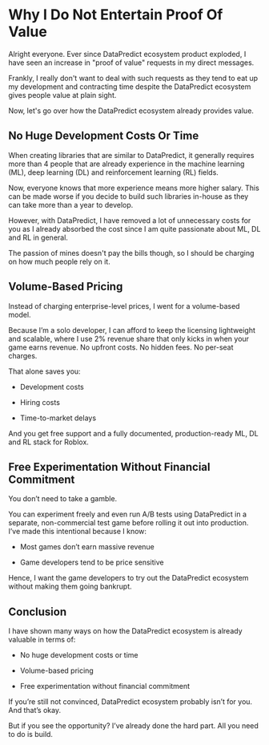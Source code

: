 # Why I Do Not Entertain Proof Of Value

Alright everyone. Ever since DataPredict ecosystem product exploded, I have seen an increase in "proof of value" requests in my direct messages. 

Frankly, I really don't want to deal with such requests as they tend to eat up my development and contracting time despite the DataPredict ecosystem gives people value at plain sight.

Now, let's go over how the DataPredict ecosystem already provides value.

## No Huge Development Costs Or Time

When creating libraries that are similar to DataPredict, it generally requires more than 4 people that are already experience in the machine learning (ML), deep learning (DL) and reinforcement learning (RL) fields.

Now, everyone knows that more experience means more higher salary. This can be made worse if you decide to build such libraries in-house as they can take more than a year to develop.

However, with DataPredict, I have removed a lot of unnecessary costs for you as I already absorbed the cost since I am quite passionate about ML, DL and RL in general.

The passion of mines doesn't pay the bills though, so I should be charging on how much people rely on it.

## Volume-Based Pricing

Instead of charging enterprise-level prices, I went for a volume-based model.

Because I’m a solo developer, I can afford to keep the licensing lightweight and scalable, where I use 2% revenue share that only kicks in when your game earns revenue. No upfront costs. No hidden fees. No per-seat charges.

That alone saves you:

* Development costs

* Hiring costs

* Time-to-market delays

And you get free support and a fully documented, production-ready ML, DL and RL stack for Roblox.

## Free Experimentation Without Financial Commitment

You don’t need to take a gamble.

You can experiment freely and even run A/B tests using DataPredict in a separate, non-commercial test game before rolling it out into production. I’ve made this intentional because I know:

* Most games don’t earn massive revenue

* Game developers tend to be price sensitive

Hence, I want the game developers to try out the DataPredict ecosystem without making them going bankrupt.

## Conclusion

I have shown many ways on how the DataPredict ecosystem is already valuable in terms of:

* No huge development costs or time

* Volume-based pricing

* Free experimentation without financial commitment

If you’re still not convinced, DataPredict ecosystem probably isn’t for you. And that’s okay.

But if you see the opportunity? I’ve already done the hard part. All you need to do is build.

